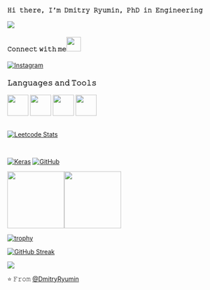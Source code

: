 ### `𝙷𝚒 𝚝𝚑𝚎𝚛𝚎, 𝙸’𝚖 𝙳𝚖𝚒𝚝𝚛𝚢 𝚁𝚢𝚞𝚖𝚒𝚗, 𝙿𝚑𝙳 𝚒𝚗 𝙴𝚗𝚐𝚒𝚗𝚎𝚎𝚛𝚒𝚗𝚐`

![](https://github-profile-summary-cards.vercel.app/api/cards/profile-details?username=DmitryRyumin&theme=dracula)

<div>
  <h4>𝙲𝚘𝚗𝚗𝚎𝚌𝚝 𝚠𝚒𝚝𝚑 𝚖𝚎<img src="https://github.com/rajput2107/rajput2107/blob/master/Assets/Handshake.gif" height="33px" /></h4> 
</div>

<a href="https://www.instagram.com/dmitryandelena" target="_blank"><img src="https://img.shields.io/badge/Instagram-%23E4405F.svg?&style=flat-square&logo=instagram&logoColor=white" alt="Instagram"></a>

### 𝙻𝚊𝚗𝚐𝚞𝚊𝚐𝚎𝚜 𝚊𝚗𝚍 𝚃𝚘𝚘𝚕𝚜
<div>
  <img height="48" src="https://cdn.jsdelivr.net/gh/devicons/devicon/icons/python/python-plain-wordmark.svg" />
  <img height="48" src="https://cdn.jsdelivr.net/gh/devicons/devicon/icons/pytorch/pytorch-original.svg" />
  <img height="48" src="https://cdn.jsdelivr.net/gh/devicons/devicon/icons/jupyter/jupyter-original-wordmark.svg" />
  <img height="48" src="https://cdn.jsdelivr.net/gh/devicons/devicon/icons/pytest/pytest-original-wordmark.svg" />
</div>

<!-- <code><img height="48" src="https://cdn.svgporn.com/logos/dart.svg?response-content-disposition=attachment%3Bfilename%3Ddart.svg"></code>
<code><img height="48" src="https://cdn.svgporn.com/logos/flutter.svg?response-content-disposition=attachment%3Bfilename%3Dflutter.svg"></code>
<code><img height="48" src="https://cdn.svgporn.com/logos/python.svg?response-content-disposition=attachment%3Bfilename%3Dpython.svg"></code>
<code><img height="48" src="https://cdn.svgporn.com/logos/javascript.svg?response-content-disposition=attachment%3Bfilename%3Djavascript.svg"></code>
<code><img height="48" src="https://cdn.svgporn.com/logos/pycharm.svg?response-content-disposition=attachment%3Bfilename%3Dpycharm.svg"></code>
<code><img height="48" src="https://cdn.svgporn.com/logos/jupyter.svg?response-content-disposition=attachment%3Bfilename%3Djupyter.svg"></code>
<code><img height="48" src="https://cdn.svgporn.com/logos/tensorflow.svg?response-content-disposition=attachment%3Bfilename%3Dtensorflow.svg"></code>
<code><img height="48" src="https://cdn.svgporn.com/logos/pytorch.svg?response-content-disposition=attachment%3Bfilename%3Dpytorch.svg"></code>
<code><img height="48" src="https://cdn.svgporn.com/logos/numpy.svg?response-content-disposition=attachment%3Bfilename%3Dnumpy.svg"></code>
<code><img height="48" src="https://upload.wikimedia.org/wikipedia/commons/2/22/Pandas_mark.svg"></code>
<code><img height="48" src="https://upload.wikimedia.org/wikipedia/commons/0/01/Created_with_Matplotlib-logo.svg"></code>
<code><img height="48" src="https://seaborn.pydata.org/_images/logo-mark-lightbg.svg"></code> -->

<!-- [![codewars](https://www.codewars.com/users/DmitryRyumin/badges/large)](https://www.codewars.com/users/DmitryRyumin) -->

<br/>

[![Leetcode Stats](https://leetcard.jacoblin.cool/DmitryRyumin)](https://leetcode.com/DmitryRyumin)

<br/>

[![Keras](https://img.shields.io/badge/-Keras-red?style=flat&logo=keras&link=https://github.com/DmitryRyumin)](https://github.com/DmitryRyumin)
[![GitHub](https://img.shields.io/badge/-GitHub-181717?style=flat&logo=github&link=https://github.com/hritik5102)](https://github.com/DmitryRyumin)

<img align="" height='130px' src="https://github-readme-stats.vercel.app/api?username=DmitryRyumin&hide_title=false&show_icons=true&include_all_commits=false&line_height=21&bg_color=0,EC6C6C,FFD479,FFFC79,73FA79&theme=graywhite" /><img align="" height='130px' src="https://github-readme-stats.vercel.app/api/top-langs/?username=DmitryRyumin&hide_title=false&layout=compact&bg_color=0,73FA79,73FDFF,D783FF&theme=graywhite" />

[![trophy](https://github-profile-trophy.vercel.app/?username=DmitryRyumin&theme=dracula)](https://github.com/DmitryRyumin/github-profile-trophy)

[![GitHub Streak](http://github-readme-streak-stats.herokuapp.com?user=DmitryRyumin&theme=dracula&hide_border=true&date_format=M%20j%5B%2C%20Y%5D)](https://git.io/streak-stats)

![](https://visitor-badge.glitch.me/badge?page_id=DmitryRyumin)

⭐️ 𝙵𝚛𝚘𝚖 [@DmitryRyumin](https://github.com/DmitryRyumin)
